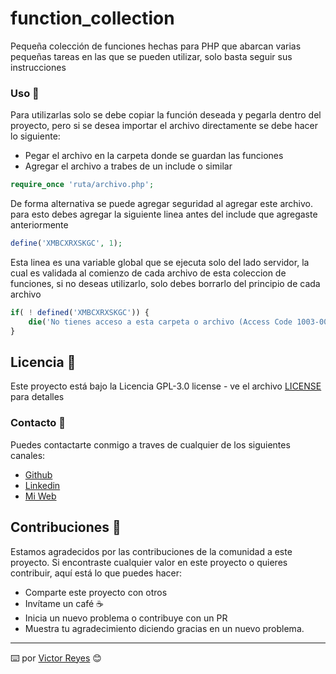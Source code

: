 # function_collection
Pequeña colección de funciones hechas para PHP que abarcan varias pequeñas tareas en las que se pueden utilizar, solo basta seguir sus instrucciones

### Uso 🚀

Para utilizarlas solo se debe copiar la función deseada y pegarla dentro del proyecto, pero si se desea importar el archivo directamente se debe hacer lo siguiente:

- Pegar el archivo en la carpeta donde se guardan las funciones
- Agregar el archivo a trabes de un include o similar

```php
require_once 'ruta/archivo.php';
```

De forma alternativa se puede agregar seguridad al agregar este archivo. para esto debes agregar la siguiente linea antes del include que agregaste anteriormente

```php
define('XMBCXRXSKGC', 1);
```

Esta linea es una variable global que se ejecuta solo del lado servidor, la cual es validada al comienzo de cada archivo de esta coleccion de funciones, si no deseas utilizarlo, solo debes borrarlo del principio de cada archivo

```php
if( ! defined('XMBCXRXSKGC')) {
    die('No tienes acceso a esta carpeta o archivo (Access Code 1003-004).');
}
```

## Licencia 📄
Este proyecto está bajo la Licencia GPL-3.0 license - ve el archivo [LICENSE](LICENSE) para detalles

### Contacto 📖
Puedes contactarte conmigo a traves de cualquier de los siguientes canales:
- [Github](https://github.com/tenshi98)
- [Linkedin](https://www.linkedin.com/in/victor-reyes-galvez/)
- [Mi Web](https://web.digitalcreations.cl/)

## Contribuciones 🎁
Estamos agradecidos por las contribuciones de la comunidad a este proyecto. Si encontraste cualquier valor en este proyecto o quieres contribuir, aquí está lo que puedes hacer:

- Comparte este proyecto con otros
- Invítame un café ☕
- Inicia un nuevo problema o contribuye con un PR
- Muestra tu agradecimiento diciendo gracias en un nuevo problema.

---

⌨️ por [Victor Reyes](https://github.com/tenshi98) 😊
